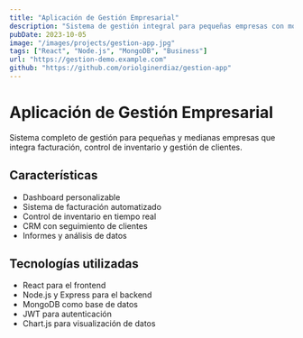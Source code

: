 ```yaml
---
title: "Aplicación de Gestión Empresarial"
description: "Sistema de gestión integral para pequeñas empresas con módulos de facturación, inventario y CRM."
pubDate: 2023-10-05
image: "/images/projects/gestion-app.jpg"
tags: ["React", "Node.js", "MongoDB", "Business"]
url: "https://gestion-demo.example.com"
github: "https://github.com/oriolginerdiaz/gestion-app"
---
```


# Aplicación de Gestión Empresarial

Sistema completo de gestión para pequeñas y medianas empresas que integra facturación, control de inventario y gestión de clientes.

## Características

- Dashboard personalizable
- Sistema de facturación automatizado
- Control de inventario en tiempo real
- CRM con seguimiento de clientes
- Informes y análisis de datos

## Tecnologías utilizadas

- React para el frontend
- Node.js y Express para el backend
- MongoDB como base de datos
- JWT para autenticación
- Chart.js para visualización de datos
